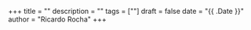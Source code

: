 +++
title = ""
description = ""
tags = [""]
draft = false
date = "{{ .Date }}"
author = "Ricardo Rocha"
+++
